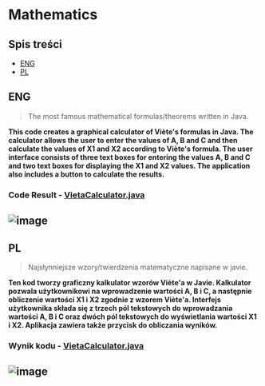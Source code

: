 # Mathematics

## Spis treści
- [ENG](#ENG)
- [PL](#PL)


## ENG
> The most famous mathematical formulas/theorems written in Java.

**This code creates a graphical calculator of Viète's formulas in Java. The calculator allows the user to enter the values of A, B and C and then calculate the values of X1 and X2 according to Viète's formula. The user interface consists of three text boxes for entering the values A, B and C and two text boxes for displaying the X1 and X2 values. The application also includes a button to calculate the results.**

### Code Result - [VietaCalculator.java](https://github.com/GabrielaOchoaDaderska/Mathematics/blob/main/VietaCalculator.java)

![image](https://user-images.githubusercontent.com/108947060/222966479-0ae1ee92-a434-4e36-a688-14ece86f6e9b.png)
---

## PL
> Najsłynniejsze wzory/twierdzenia matematyczne napisane w javie. 

**Ten kod tworzy graficzny kalkulator wzorów Viète'a w Javie. Kalkulator pozwala użytkownikowi na wprowadzenie wartości A, B i C, a następnie obliczenie wartości X1 i X2 zgodnie z wzorem Viète'a. Interfejs użytkownika składa się z trzech pól tekstowych do wprowadzania wartości A, B i C oraz dwóch pól tekstowych do wyświetlania wartości X1 i X2. Aplikacja zawiera także przycisk do obliczania wyników.**

### Wynik kodu - [VietaCalculator.java](https://github.com/GabrielaOchoaDaderska/Mathematics/blob/main/VietaCalculator.java)

![image](https://user-images.githubusercontent.com/108947060/222966479-0ae1ee92-a434-4e36-a688-14ece86f6e9b.png)
---
